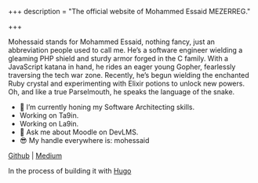 +++
description = "The official website of Mohammed Essaid MEZERREG."

+++

Mohessaid stands for Mohammed Essaid, nothing fancy, just an abbreviation people used to call me. He’s a software engineer wielding a gleaming PHP shield and sturdy armor forged in the C family. With a JavaScript katana in hand, he rides an eager young Gopher, fearlessly traversing the tech war zone. Recently, he’s begun wielding the enchanted Ruby crystal and experimenting with Elixir potions to unlock new powers. Oh, and like a true Parselmouth, he speaks the language of the snake.

- 🌱 I’m currently honing my Software Architecting skills.
- Working on Ta9in.
- Working on La9in.
- 💬 Ask me about Moodle on DevLMS.
- 😎 My handle everywhere is: mohessaid

[Github](https://github.com/mohessaid) | [Medium](https://mohessaid.medium.com)

In the process of building it with [Hugo](https://gohugo.io)
